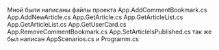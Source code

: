 Мной были написаны файлы проекта App.AddCommentBookmark.cs App.AddNewArticle.cs App.GetArticle.cs App.GetArticleList.cs App.GetArticleList.cs App.GetUserCard.cs App.RemoveCommentBookmark.cs App.SetArticleIsPublished.cs
так же был написан AppScenarios.cs и Programm.cs
